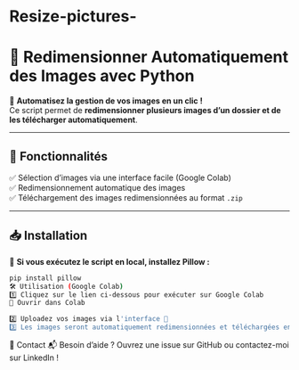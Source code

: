 # Resize-pictures-
# 📸 Redimensionner Automatiquement des Images avec Python 

🎯 **Automatisez la gestion de vos images en un clic !**  
Ce script permet de **redimensionner plusieurs images d’un dossier et de les télécharger automatiquement**.

---

## 🚀 Fonctionnalités  
✅ Sélection d’images via une interface facile (Google Colab)  
✅ Redimensionnement automatique des images  
✅ Téléchargement des images redimensionnées au format `.zip`  

---

## 📥 Installation  
📌 **Si vous exécutez le script en local, installez Pillow :**  
```bash
pip install pillow
🛠️ Utilisation (Google Colab)
1️⃣ Cliquez sur le lien ci-dessous pour exécuter sur Google Colab
🔗 Ouvrir dans Colab

2️⃣ Uploadez vos images via l'interface 📂
3️⃣ Les images seront automatiquement redimensionnées et téléchargées en .zip ✅
```

📩 Contact
📬 Besoin d’aide ? Ouvrez une issue sur GitHub ou contactez-moi sur LinkedIn !
